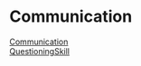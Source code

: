 ﻿---
layout: default
---

# Communication

[Communication](./Communication/)  
[QuestioningSkill](./QuestioningSkill/)  

